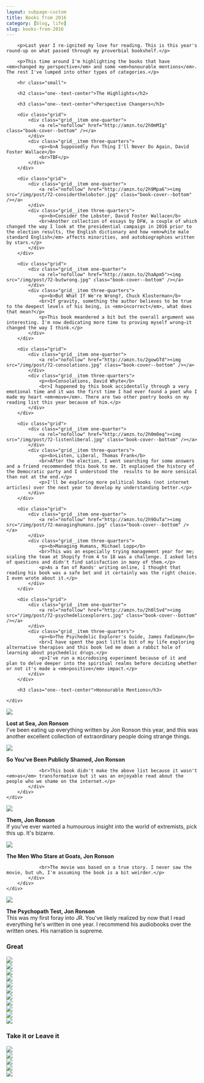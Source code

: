 ```yaml
---
layout: subpage-custom
title: Books from 2016
category: [blog, life]
slug: books-from-2016
---
```

<div class="grid grid--full">
    <div class="grid__item push--one--two-twelfths one--eight-twelfths push--two--two-tenths two--six-tenths">

        <p>Last year I re-ignited my love for reading. This is this year's round-up on what passed through my proverbial bookshelf.</p>

        <p>This time around I'm highlighting the books that have <em>changed my perspective</em> and some <em>honourable mentions</em>. The rest I've lumped into other types of categories.</p>

        <hr class="small">

        <h2 class="one--text-center">The Highlights</h2>

        <h3 class="one--text-center">Perspective Changers</h3>

        <div class="grid">
            <div class="grid__item one-quarter">
                <a rel="nofollow" href="http://amzn.to/2h0mMIg" class="book-cover--bottom" /></a>
            </div>
            <div class="grid__item three-quarters">
                <p><b>A Supposedly Fun Thing I'll Never Do Again, David Foster Wallace</b>
                <br>TBF</p>
            </div>
        </div>

        <div class="grid">
            <div class="grid__item one-quarter">
                <a rel="nofollow" href="http://amzn.to/2h9Mpa6"><img src="/img/post/72-considerthelobster.jpg" class="book-cover--bottom" /></a>
            </div>
            <div class="grid__item three-quarters">
                <p><b>Consider the Lobster, David Foster Wallace</b>
                <br>Another collection of essays by DFW, a couple of which changed the way I look at the presidential campaign in 2016 prior to the election results, the English dictionary and how <em>white male standard English</em> affects minorities, and autobiographies written by stars.</p>
            </div>
        </div>

        <div class="grid">
            <div class="grid__item one-quarter">
                <a rel="nofollow" href="http://amzn.to/2haApm5"><img src="/img/post/72-butwrong.jpg" class="book-cover--bottom" /></a>
            </div>
            <div class="grid__item three-quarters">
                <p><b>But What If We're Wrong?, Chuck Klosterman</b>
                <br>If gravity, something the author believes to be true to the deepest levels of his being, is <em>incorrect</em>, what does that mean?</p>
                <p>This book meandered a bit but the overall argument was interesting. I'm now dedicating more time to proving myself wrong–it changed the way I think.</p>
            </div>
        </div>

        <div class="grid">
            <div class="grid__item one-quarter">
                <a rel="nofollow" href="http://amzn.to/2gowGTd"><img src="/img/post/72-consolations.jpg" class="book-cover--bottom" /></a>
            </div>
            <div class="grid__item three-quarters">
                <p><b>Consolations, David Whyte</b>
                <br>I happened by this book accidentally through a very emotional time and it was the first time I had ever found a poet who I made my heart <em>move</em>. There are two other poetry books on my reading list this year because of him.</p>
            </div>
        </div>

        <div class="grid">
            <div class="grid__item one-quarter">
                <a rel="nofollow" href="http://amzn.to/2h0m0eq"><img src="/img/post/72-listenliberal.jpg" class="book-cover--bottom" /></a>
            </div>
            <div class="grid__item three-quarters">
                <p><b>Listen, Liberal, Thomas Frank</b>
                <br>After the election, I went searching for some answers and a friend recommended this book to me. It explained the history of the Democratic party and I understood the  results to be more sensical than not at the end.</p>
                <p>I'll be exploring more political books (not internet articles) over the next year to develop my understanding better.</p>
            </div>
        </div>

        <div class="grid">
            <div class="grid__item one-quarter">
                <a rel="nofollow" href="http://amzn.to/2h9OuTa"><img src="/img/post/72-managinghumans.jpg" class="book-cover--bottom" /></a>
            </div>
            <div class="grid__item three-quarters">
                <p><b>Managing Humans, Michael Lopp</b>
                <br>This was an especially trying management year for me; scaling the team at Shopify from 4 to 18 was a challenge. I asked lots of questions and didn't find satisfaction in many of them.</p>
                <p>As a fan of Rands' writing online, I thought that reading his book was a safe bet and it certainly was the right choice. I even wrote about it.</p>
            </div>
        </div>

        <div class="grid">
            <div class="grid__item one-quarter">
                <a rel="nofollow" href="http://amzn.to/2h0lSvd"><img src="/img/post/72-psychedelicexplorers.jpg" class="book-cover--bottom" /></a>
            </div>
            <div class="grid__item three-quarters">
                <p><b>The Psychedelic Explorer's Guide, James Fadiman</b>
                <br>I have spent the past little bit of my life exploring alternative therapies and this book led me down a rabbit hole of learning about psychedelic drugs.</p>
                <p>I've run a microdosing experiment because of it and plan to delve deeper into the spiritual realms before deciding whether or not it's made a <em>positive</em> impact.</p>
            </div>
        </div>

        <h3 class="one--text-center">Honourable Mentions</h3>

    </div>
</div>

<div class="grid">
    <div class="grid__item one--one-half">
        <div class="grid">
            <div class="grid__item one-sixth one--one-quarter two--one-half push--two--one-quarter">
                <a rel="nofollow" href="http://amzn.to/2goqR8o"><img src="/img/post/72-lostatsea.jpg" class="book-cover" /></a>
            </div>
            <div class="grid__item five-sixths one--three-quarters two--one-whole">
                <p><b>Lost at Sea, Jon Ronson</b>
                <br/>I've been eating up everything written by Jon Ronson this year, and this was another excellent collection of extraordinary people doing strange things.</p>
            </div>
        </div>
    </div>
    <div class="grid__item one--one-half">
        <div class="grid">
            <div class="grid__item one-sixth one--one-quarter two--one-half push--two--one-quarter">
                <a rel="nofollow" href="http://amzn.to/2gfNJIJ"><img src="/img/post/72-publiclyshamed.jpg" class="book-cover" /></a>
            </div>
            <div class="grid__item five-sixths one--three-quarters two--one-whole">
                <p><b>So You've Been Publicly Shamed, Jon Ronson</b>

                <br>This book didn't make the above list because it wasn't <em>as</em> transformative but it was an enjoyable read about the people who we shame on the internet.</p>
            </div>
        </div>
    </div>
</div>

<div class="grid">
    <div class="grid__item one--one-half">
        <div class="grid">
            <div class="grid__item one-sixth one--one-quarter two--one-half push--two--one-quarter">
                <a rel="nofollow" href="http://amzn.to/2gfRLkt"><img src="/img/post/72-them.jpg" class="book-cover" /></a>
            </div>
            <div class="grid__item five-sixths one--three-quarters two--one-whole">
                <p><b>Them, Jon Ronson</b>
                <br/>If you've ever wanted a humourous insight into the world of extremists, pick this up. It's bizarre.</p>
            </div>
        </div>
    </div>
    <div class="grid__item one--one-half">
        <div class="grid">
            <div class="grid__item one-sixth one--one-quarter two--one-half push--two--one-quarter">
                <a rel="nofollow" href="http://amzn.to/2goroqU"><img src="/img/post/72-themenwhostareatgoats.jpg" class="book-cover" /></a>
            </div>
            <div class="grid__item five-sixths one--three-quarters two--one-whole">
                <p><b>The Men Who Stare at Goats, Jon Ronson</b>

                <br>The movie was based on a true story. I never saw the movie, but uh, I'm assuming the book is a bit weirder.</p>
            </div>
        </div>
    </div>
</div>

<div class="grid">
    <div class="grid__item one--one-half">
        <div class="grid">
            <div class="grid__item one-sixth one--one-quarter two--one-half push--two--one-quarter">
                <a rel="nofollow" href="http://amzn.to/2h0i2lS"><img src="/img/post/72-thepsychopathtest.jpg" class="book-cover" /></a>
            </div>
            <div class="grid__item five-sixths one--three-quarters two--one-whole">
                <p><b>The Psychopath Test, Jon Ronson</b>
                <br/>This was my first foray into JR. You've likely realized by now that I read everything he's written in one year. I recommend his audiobooks over the written ones. His narration is supreme.</p>
            </div>
        </div>
    </div>
</div>

<div class="grid grid--full">
    <h3 class="one--text-center">Great</h3>
</div>

<div class="grid">
    <div class="grid__item one-sixth one--one-eighth">
        <a rel="nofollow" href="http://amzn.to/2geKeNX"><img src="/img/post/72-crucialconversations.jpg" class="book-cover" /></a>
    </div>
    <div class="grid__item one-sixth one--one-eighth">
        <a rel="nofollow" href="http://amzn.to/2h7mZqN"><img src="/img/post/72-diggingupmother.jpg" class="book-cover" /></a>
    </div>
    <div class="grid__item one-sixth one--one-eighth">
        <a rel="nofollow" href="http://amzn.to/2h0mT6q"><img src="/img/post/72-effectiveexecutive.jpg" class="book-cover" /></a>
    </div>
    <div class="grid__item one-sixth one--one-eighth">
        <a rel="nofollow" href="http://amzn.to/2gfWQsZ"><img src="/img/post/72-elephantintheroom.jpg" class="book-cover" /></a>
    </div>
    <div class="grid__item one-sixth one--one-eighth">
        <a rel="nofollow" href="http://amzn.to/2haGxei"><img src="/img/post/72-frank.jpg" class="book-cover" /></a>
    </div>
    <div class="grid__item one-sixth one--one-eighth">
        <a rel="nofollow" href="http://amzn.to/2h0bQu2"><img src="/img/post/72-grammaticallycorrect.jpg" class="book-cover" /></a>
    </div>
    <div class="grid__item one-sixth one--one-eighth">
        <a rel="nofollow" href="http://amzn.to/2h9JVbR"><img src="/img/post/72-lovemisadventure.jpg" class="book-cover" /></a>
    </div>
<!--     <div class="grid__item one-sixth one--one-eighth">
        <a rel="nofollow" href="http://amzn.to/2gfXy9O"><img src="/img/post/72-powerofhabit.jpg" class="book-cover" /></a>
    </div> -->
    <div class="grid__item one-sixth one--one-eighth">
        <a rel="nofollow" href="http://amzn.to/2gFWpnX"><img src="/img/post/72-risingstrong.jpg" class="book-cover" /></a>
    </div>
<!--     <div class="grid__item one-sixth one--one-eighth">
        <a rel="nofollow" href="http://amzn.to/2goytb7"><img src="/img/post/72-slouchingthedream.jpg" class="book-cover" /></a>
    </div> -->
    <div class="grid__item one-sixth one--one-eighth">
        <a rel="nofollow" href="http://amzn.to/2gfVpeh"><img src="/img/post/72-theelementsofstyle.jpg" class="book-cover" /></a>
    </div>
    <div class="grid__item one-sixth one--one-eighth">
        <a rel="nofollow" href="http://amzn.to/2gfYk6F"><img src="/img/post/72-thehardthings.jpg" class="book-cover" /></a>
    </div>
    <div class="grid__item one-sixth one--one-eighth">
        <a rel="nofollow" href="http://amzn.to/2gfZyhZ"><img src="/img/post/72-wild.jpg" class="book-cover" /></a>
    </div>
</div>

<div class="grid grid--full">
    <h3 class="one--text-center">Take it or Leave it</h3>
</div>

<div class="grid">
    <div class="grid__item one-tenth">
        <img src="/img/post/72-awalkinthewoods.jpg" />
    </div>
    <div class="grid__item one-tenth">
        <img src="/img/post/72-eleanorpark.jpg" />
    </div>
    <div class="grid__item one-tenth">
        <img src="/img/post/72-predictablyirrational.jpg" />
    </div>
    <div class="grid__item one-tenth">
        <img src="/img/post/72-thegrowthhacker.jpg" />
    </div>
    <div class="grid__item one-tenth">
        <img src="/img/post/72-theonlygrammar.jpg" />
    </div>
</div>